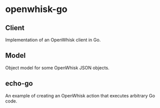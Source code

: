# openwhisk-go

## Client

Implementation of an OpenWhisk client in Go.

## Model

Object model for some OpenWhisk JSON objects.

## echo-go

An example of creating an OpenWhisk action that executes arbitrary Go code.
